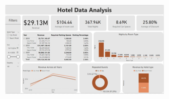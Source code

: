 ![alt text](https://github.com/TarekZaatar/PortfolioProjects/blob/main/Microsoft%20Power%20BI/Hotel%20Data%20Analysis/Summary.JPG?raw=true)

